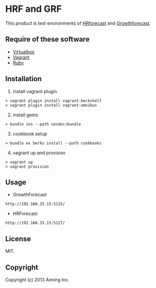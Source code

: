 HRF and GRF 
===========

This product is test environments of [HRforecast](https://github.com/kazeburo/HRForecast) and [Growthforecast](http://kazeburo.github.io/GrowthForecast/).

Require of these software
-------------------------

- [Virtualbox](https://www.virtualbox.org/)
- [Vagrant](http://www.vagrantup.com/)
- [Ruby](https://www.ruby-lang.org/ja/)

Installation
------------

1. install vagrant plugin.

  ```
> vagrant plugin install vagrant-berkshelf
> vagrant plugin install vagrant-omnibus
```

2. install gems

  ```
> bundle ins --path vendor/bundle
```

3. cookbook setup

  ```
> bundle ex berks install --path cookbooks
```

4. vagrant up and provision

  ```
> vagrant up
> vagrant provision
```

Usage
-----

- GrowthForecast

```
http://192.168.33.15:5125/
```

- HRForecast

```
http://192.168.33.15:5127/
```

License
-------

MIT.

Copyright
---------

Copyright (c) 2013 Aiming Inc.
